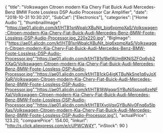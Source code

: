 {
	"title": "Volkswagen Citroen modern Kia Chery Fiat Buick Audi Mercedes-Benz BMW Foote Lossless DSP Audio Processor Car Amplifier",
	"date": "2018-10-31 10:30:20",
	"SubCat": ["Electronics"],
	"categories": ["Home Audio "],
	"thumbnailImage": "https://ae01.alicdn.com/kf/HTB1snWpalcXBuNjt_biq6xpmpXaS/Volkswagen-Citroen-modern-Kia-Chery-Fiat-Buick-Audi-Mercedes-Benz-BMW-Foote-Lossless-DSP-Audio-Processor.jpg_220x220.jpg",
	"BigImage": ["https://ae01.alicdn.com/kf/HTB1snWpalcXBuNjt_biq6xpmpXaS/Volkswagen-Citroen-modern-Kia-Chery-Fiat-Buick-Audi-Mercedes-Benz-BMW-Foote-Lossless-DSP-Audio-Processor.jpg","https://ae01.alicdn.com/kf/HTB1sfBefAUmBKNjSZFOq6yb2XXaG/Volkswagen-Citroen-modern-Kia-Chery-Fiat-Buick-Audi-Mercedes-Benz-BMW-Foote-Lossless-DSP-Audio-Processor.jpg","https://ae01.alicdn.com/kf/HTB1ckG4igKTBuNkSne1q6yJoXXaR/Volkswagen-Citroen-modern-Kia-Chery-Fiat-Buick-Audi-Mercedes-Benz-BMW-Foote-Lossless-DSP-Audio-Processor.jpg","https://ae01.alicdn.com/kf/HTB18Wgqqr5YBuNjSspoq6zeNFXal/Volkswagen-Citroen-modern-Kia-Chery-Fiat-Buick-Audi-Mercedes-Benz-BMW-Foote-Lossless-DSP-Audio-Processor.jpg","https://ae01.alicdn.com/kf/HTB1XvoVqxGYBuNjy0Fnq6x5lpXas/Volkswagen-Citroen-modern-Kia-Chery-Fiat-Buick-Audi-Mercedes-Benz-BMW-Foote-Lossless-DSP-Audio-Processor.jpg"],
	"actualPrice": 123.20,
	"comparePrice": 154.00,
	"linkurl": "http://s.click.aliexpress.com/e/cUPWCW4Y",
	"inStock": 90
}
